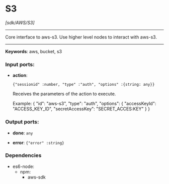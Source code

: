 # S3

_[sdk/AWS/S3]_

---

Core interface to aws-s3. Use higher level nodes to interact with aws-s3.  

---

__Keywords__: aws, bucket, s3

### Input ports:

* __action__: 
    ```
    {"sessionid" :number, "type" :"auth", "options" :{string: any}}
    ```

    Receives the parameters of the action to execute.
    
    Example: 
    {
      "id": "aws-s3",
      "type": "auth",
    "options": {
        "accessKeyId": "ACCESS_KEY_ID",
        "secretAccessKey": "SECRET_ACCES:KEY"
      }
    }

### Output ports:

* __done__: ` any `


* __error__: ` {"error" :string} `

### Dependencies

* es6-node:
    * npm:
        * aws-sdk

